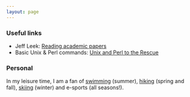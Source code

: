 ```yaml
---
layout: page
---
```


### Useful links

- Jeff Leek: [Reading academic papers](https://github.com/jtleek/readingpapers)
- Basic Unix &amp; Perl commands: [Unix and Perl to the Rescue](http://korflab.ucdavis.edu/unix_and_perl/)




### Personal

In my leisure time, I am a fan of [swimming](https://case.edu/wellness/facultystaff/resources/fitness/veale-recreation-center) (summer), 
[hiking](https://fitt.co/cleveland/articles/hiking-spots-around-cleveland) (spring and fall), 
[skiing](https://www.bmbw.com/) (winter) and e-sports (all seasons!). 


